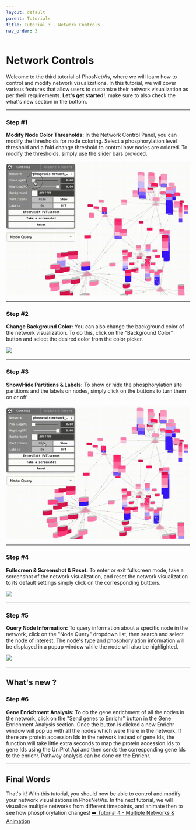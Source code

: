 ```yaml
---
layout: default
parent: Tutorials
title: Tutorial 3 - Network Controls
nav_order: 3
---
```


# Network Controls

Welcome to the third tutorial of PhosNetVis, where we will learn how to control and modify network visualizations. In this tutorial, we will cover various features that allow users to customize their network visualization as per their requirements. **Let's get started!**, make sure to also check the what's new section in the bottom.

***

### Step #1

**Modify Node Color Thresholds:** In the Network Control Panel, you can modify the thresholds for node coloring. Select a phosphorylation level threshold and a fold change threshold to control how nodes are colored. To modify the thresholds, simply use the slider bars provided.

![](../../assets/images/control-tutorial/cont-step1.gif)

***

### Step #2

**Change Background Color:** You can also change the background color of the network visualization. To do this, click on the "Background Color" button and select the desired color from the color picker.

![](../../assets/images/control-tutorial/cont-step2.gif)

***

### Step #3

**Show/Hide Partitions & Labels:** To show or hide the phosphorylation site partitions and the labels on nodes, simply click on the buttons to turn them on or off.

![](../../assets/images/control-tutorial/cont-step3.gif)

***

### Step #4

**Fullscreen & Screenshot & Reset:** To enter or exit fullscreen mode, take a screenshot of the network visualization, and reset the network visualization to its default settings simply click on the corresponding buttons.

![](../../assets/images/control-tutorial/cont-step4.gif)

***

### Step #5

**Query Node Information:** To query information about a specific node in the network, click on the "Node Query" dropdown list, then search and select the node of interest. The node's type and phosphorylation information will be displayed in a popup window while the node will also be highlighted.


![](../../assets/images/control-tutorial/cont-step5.gif)

***
## What's new ?

### Step #6

**Gene Enrichment Analysis:** To do the gene enrichment of all the nodes in the network, click on the "Send genes to Enrichr" button in the Gene Enrichment Analysis section. Once the button is clicked a new Enrichr window will pop up with all the nodes which were there in the network. If there are protein accession Ids in the network instead of gene Ids, the function will take little extra seconds to map the protein accession Ids to gene Ids using the UniProt Api and then sends the corresponding gene Ids to the enrichr. Pathway analysis can be done on the Enrichr.

***
## Final Words

That's it! With this tutorial, you should now be able to control and modify your network visualizations in PhosNetVis. In the next tutorial, we will visualize multiple networks from different timepoints, and animate then to see how phosphorylation changes! <a href="https://gumuslab.github.io/phosnetvis-docs/docs/tutorials/animation.html"> ➡️ Tutorial 4 - Multiple Networks & Animation</a>


